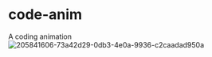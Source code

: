 # code-anim
A coding animation
![205841606-73a42d29-0db3-4e0a-9936-c2caadad950a](https://github.com/JamarTG/code-anim/assets/71823011/4cb3ee4e-2c27-4493-86f0-7e3c4f859401)
